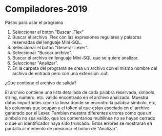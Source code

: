 # Compiladores-2019

Pasos para usar el programa

1. Seleccionar el boton "Buscar .Flex"
2. Buscar el archivo .Flex con las expresiones regulares y palabras reservadas del lenguaje Mini-SQL.
3. Seleccionar el boton "Generar Lexer".
4. Seleccionar "Buscar archivo".
5. Buscar el archivo en lenguaje Mini-SQL que se quiere analizar.
6. Seleccionar "Analizar".
7. En la carpeta del programa se crea un archivo con el mismo nombre del archivo de entrada pero con una extensión .out.


¿Que contiene el archivo de salida?

El archivo contiene una lista detallada de cada palabra reservada, simbolo, string, numero, etc. valido encontrado en el archivo analizado. Muestra datos importantes como la linea donde se encontro la palabra simbolo, etc, las columnas que ocupan y el token al que estan asociado en el archivo generado por el Lexer. Tambien muestra diferentes errores como que un simbolo no sea valido, que los comentarios multilinea no se hayan cerrado o que un identificador haya sido truncado. Estos errores se mostraran en pantalla al momento de presionar el boton de "Analizar".


